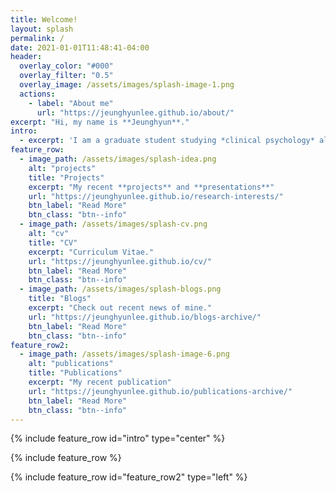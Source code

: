```yaml
---
title: Welcome!
layout: splash
permalink: /
date: 2021-01-01T11:48:41-04:00
header:
  overlay_color: "#000"
  overlay_filter: "0.5"
  overlay_image: /assets/images/splash-image-1.png
  actions:
    - label: "About me"
      url: "https://jeunghyunlee.github.io/about/"
excerpt: "Hi, my name is **Jeunghyun**."
intro:
  - excerpt: 'I am a graduate student studying *clinical psychology* along with *neuroimaging techniques* and *computational modeling*.' 
feature_row:
  - image_path: /assets/images/splash-idea.png
    alt: "projects"
    title: "Projects"
    excerpt: "My recent **projects** and **presentations**"
    url: "https://jeunghyunlee.github.io/research-interests/"
    btn_label: "Read More"
    btn_class: "btn--info"
  - image_path: /assets/images/splash-cv.png
    alt: "cv"
    title: "CV"
    excerpt: "Curriculum Vitae."
    url: "https://jeunghyunlee.github.io/cv/"
    btn_label: "Read More"
    btn_class: "btn--info"
  - image_path: /assets/images/splash-blogs.png
    title: "Blogs"
    excerpt: "Check out recent news of mine."
    url: "https://jeunghyunlee.github.io/blogs-archive/"
    btn_label: "Read More"
    btn_class: "btn--info"
feature_row2:
  - image_path: /assets/images/splash-image-6.png
    alt: "publications"
    title: "Publications"
    excerpt: "My recent publication"
    url: "https://jeunghyunlee.github.io/publications-archive/"
    btn_label: "Read More"
    btn_class: "btn--info"
---
```


{% include feature_row id="intro" type="center" %}

{% include feature_row %}

{% include feature_row id="feature_row2" type="left" %}

